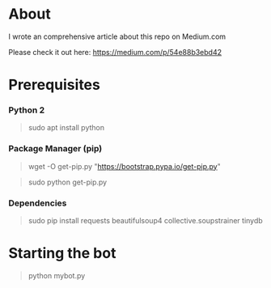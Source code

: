 # About

I wrote an comprehensive article about this repo on Medium.com

Please check it out here: https://medium.com/p/54e88b3ebd42


# Prerequisites

### Python 2
> sudo apt install python

### Package Manager (pip)
> wget -O get-pip.py "https://bootstrap.pypa.io/get-pip.py"

> sudo python get-pip.py

### Dependencies
> sudo pip install requests beautifulsoup4 collective.soupstrainer tinydb


# Starting the bot
> python mybot.py
